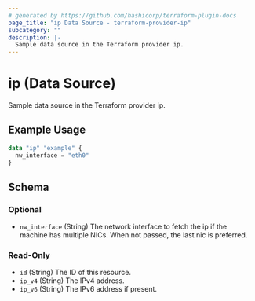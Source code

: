 ```yaml
---
# generated by https://github.com/hashicorp/terraform-plugin-docs
page_title: "ip Data Source - terraform-provider-ip"
subcategory: ""
description: |-
  Sample data source in the Terraform provider ip.
---
```


# ip (Data Source)

Sample data source in the Terraform provider ip.

## Example Usage

```terraform
data "ip" "example" {
  nw_interface = "eth0"
}
```

<!-- schema generated by tfplugindocs -->
## Schema

### Optional

- `nw_interface` (String) The network interface to fetch the ip if the machine has multiple NICs. When not passed, the last nic is preferred.

### Read-Only

- `id` (String) The ID of this resource.
- `ip_v4` (String) The IPv4 address.
- `ip_v6` (String) The IPv6 address if present.


